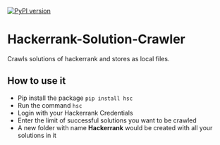 [![PyPI version](https://badge.fury.io/py/hsc.svg)](https://badge.fury.io/py/hsc)

# Hackerrank-Solution-Crawler
Crawls solutions of hackerrank and stores as local files.

## How to use it
- Pip install the package `pip install hsc`
- Run the command `hsc`
- Login with your Hackerrank Credentials
- Enter the limit of successful solutions you want to be crawled
- A new folder with name **Hackerrank** would be created with all your solutions in it
